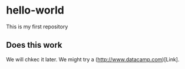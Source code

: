 # hello-world
This is my first repository

## Does this work
We will chkec it later. We might try a (http://www.datacamp.com)[Link].
